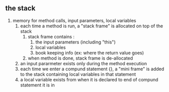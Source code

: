 ## the stack
1. memory for method calls, input parameters, local variables
    1. each time a method is run, a "stack frame" is allocated on top of the stack
        1. stack frame contains :
            1. the input parameters (including "this")
            2. local variables
            3. book keeping info (ex: where the return value goes)
        2. when method is done, stack frame is de-allocated
    2. an input pararmeter exists only during the method execution
    3. each time we enter a compund statement {}, a "mini frame" is added to the stack containing local variables in that statement
    4. a local variable exists from when it is declared to end of compund statement it is in